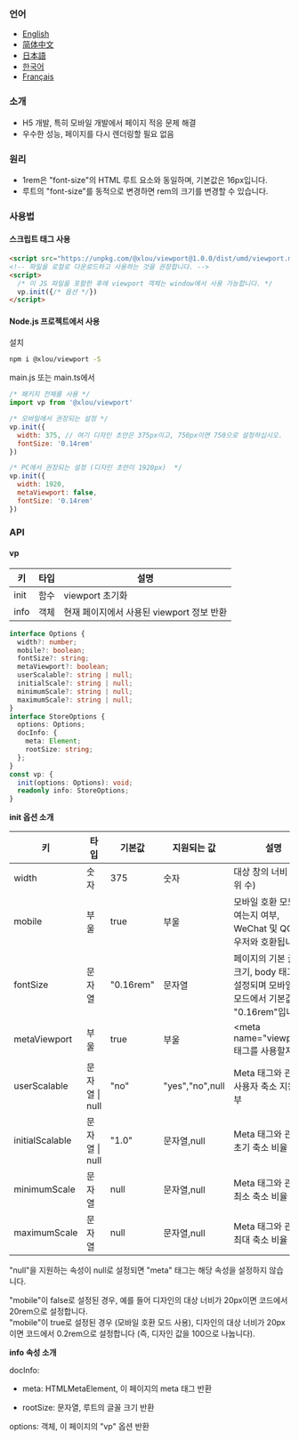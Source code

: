 ### 언어

* [English](https://github.com/omlou/viewport#readme)
* [简体中文](https://github.com/omlou/viewport/blob/master/public/md/readme-zh.md)
* [日本語](https://github.com/omlou/viewport/blob/master/public/md/readme-ja.md)
* [한국어](https://github.com/omlou/viewport/blob/master/public/md/readme-ko.md)
* [Français](https://github.com/omlou/viewport/blob/master/public/md/readme-fr.md)

### 소개

* H5 개발, 특히 모바일 개발에서 페이지 적응 문제 해결
* 우수한 성능, 페이지를 다시 렌더링할 필요 없음

### 원리

* 1rem은 "font-size"의 HTML 루트 요소와 동일하며, 기본값은 16px입니다.
* 루트의 "font-size"를 동적으로 변경하면 rem의 크기를 변경할 수 있습니다.

### 사용법

#### 스크립트 태그 사용

```html
<script src="https://unpkg.com/@xlou/viewport@1.0.0/dist/umd/viewport.min.js"></script>
<!-- 파일을 로컬로 다운로드하고 사용하는 것을 권장합니다. -->
<script>
  /* 이 JS 파일을 포함한 후에 viewport 객체는 window에서 사용 가능합니다. */
  vp.init({/* 옵션 */})
</script>
```

#### Node.js 프로젝트에서 사용

설치

``` bash
npm i @xlou/viewport -S
```

main.js 또는 main.ts에서

``` javascript
/* 패키지 전체를 사용 */
import vp from '@xlou/viewport'

/* 모바일에서 권장되는 설정 */
vp.init({
  width: 375, // 여기 디자인 초안은 375px이고, 750px이면 750으로 설정하십시오.
  fontSize: '0.14rem'
})

/* PC에서 권장되는 설정 (디자인 초안이 1920px)  */
vp.init({
  width: 1920,
  metaViewport: false,
  fontSize: '0.14rem'
})
```

### API

#### vp

|키|타입|설명|
|----|----|----|
|init|함수|viewport 초기화|
|info|객체|현재 페이지에서 사용된 viewport 정보 반환|

```typescript
interface Options {
  width?: number;
  mobile?: boolean;
  fontSize?: string;
  metaViewport?: boolean;
  userScalable?: string | null;
  initialScale?: string | null;
  minimumScale?: string | null;
  maximumScale?: string | null;
}
interface StoreOptions {
  options: Options;
  docInfo: {
    meta: Element;
    rootSize: string;
  };
}
const vp: {
  init(options: Options): void;
  readonly info: StoreOptions;
}
```

**init 옵션 소개**

|키|타입|기본값|지원되는 값|설명|
|----|----|----|----|----|
|width|숫자|375|숫자|대상 창의 너비 (창 단위 수)|
|mobile|부울|true|부울|모바일 호환 모드를 여는지 여부, WeChat 및 QQ 브라우저와 호환됩니다.|
|fontSize|문자열|"0.16rem"|문자열|페이지의 기본 글꼴 크기, body 태그에 설정되며 모바일 호환 모드에서 기본값은 "0.16rem"입니다.|
|metaViewport|부울|true|부울|\<meta name="viewport"> 태그를 사용할지 여부|
|userScalable|문자열 \| null|"no"|"yes","no",null|Meta 태그와 관련된 사용자 축소 지원 여부|
|initialScalable|문자열 \| null|"1.0"|문자열,null|Meta 태그와 관련된 초기 축소 비율|
|minimumScale|문자열|null|문자열,null|Meta 태그와 관련된 최소 축소 비율|
|maximumScale|문자열|null|문자열,null|Meta 태그와 관련된 최대 축소 비율|

"null"을 지원하는 속성이 null로 설정되면 "meta" 태그는 해당 속성을 설정하지 않습니다.

"mobile"이 false로 설정된 경우, 예를 들어 디자인의 대상 너비가 20px이면 코드에서 20rem으로 설정합니다.  
"mobile"이 true로 설정된 경우 (모바일 호환 모드 사용), 디자인의 대상 너비가 20px이면 코드에서 0.2rem으로 설정합니다 (즉, 디자인 값을 100으로 나눕니다).

**info 속성 소개**

docInfo:

* meta: HTMLMetaElement, 이 페이지의 meta 태그 반환

* rootSize: 문자열, 루트의 글꼴 크기 반환

options: 객체, 이 페이지의 "vp" 옵션 반환